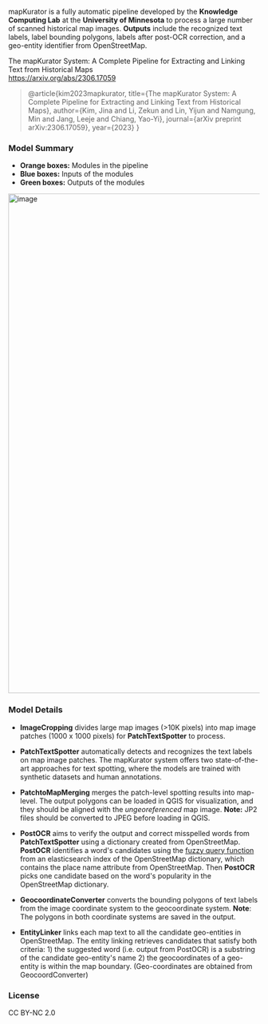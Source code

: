 

mapKurator is a fully automatic pipeline developed by the **Knowledge Computing Lab** at the **University of Minnesota** to process a large number of scanned historical map images. **Outputs** include the recognized text labels, label bounding polygons, labels after post-OCR correction, and a geo-entity identifier from OpenStreetMap.


The mapKurator System: A Complete Pipeline for Extracting and Linking Text from Historical Maps <br>
https://arxiv.org/abs/2306.17059 

> @article{kim2023mapkurator,
  title={The mapKurator System: A Complete Pipeline for Extracting and Linking Text from Historical Maps},
  author={Kim, Jina and Li, Zekun and Lin, Yijun and Namgung, Min and Jang, Leeje and Chiang, Yao-Yi},
  journal={arXiv preprint arXiv:2306.17059},
  year={2023}
}

### Model Summary

- **Orange boxes:** Modules in the pipeline
- **Blue boxes:** Inputs of the modules
- **Green boxes:** Outputs of the modules

<img width="1000" alt="image" src="https://user-images.githubusercontent.com/5383572/230442791-93497b26-5071-4c47-9947-7f6000306efb.png">



### Model Details
- **ImageCropping** divides large map images (>10K pixels) into map image patches (1000 x 1000 pixels) for **PatchTextSpotter** to process.

- **PatchTextSpotter** automatically detects and recognizes the text labels on map image patches. The mapKurator system offers two state-of-the-art approaches for text spotting, where the models are trained with synthetic datasets and human annotations.

- **PatchtoMapMerging** merges the patch-level spotting results into map-level. The output polygons can be loaded in QGIS for visualization, and they should be aligned with the *ungeoreferenced* map image. **Note:** JP2 files should be converted to JPEG before loading in QGIS. 

- **PostOCR** aims to verify the output and correct misspelled words from **PatchTextSpotter** using a dictionary created from OpenStreetMap. **PostOCR** identifies a word's candidates using the [fuzzy query function](https://www.elastic.co/guide/en/elasticsearch/reference/current/query-dsl-fuzzy-query.html) from an elasticsearch index of the OpenStreetMap dictionary, which contains the place name attribute from OpenStreetMap. Then **PostOCR** picks one candidate based on the word's popularity in the OpenStreetMap dictionary.

- **GeocoordinateConverter**  converts the bounding polygons of text labels from the image coordinate system to the geocoordinate system. **Note**: The polygons in both coordinate systems are saved in the output. 

- **EntityLinker** links each map text to all the candidate geo-entities in OpenStreetMap. The entity linking retrieves candidates that satisfy both criteria: 1) the suggested word (i.e. output from PostOCR) is a substring of the candidate geo-entity's name 2) the geocoordinates of a geo-entity is within the map boundary. (Geo-coordinates are obtained from GeocoordConverter)



### License
CC BY-NC 2.0 
